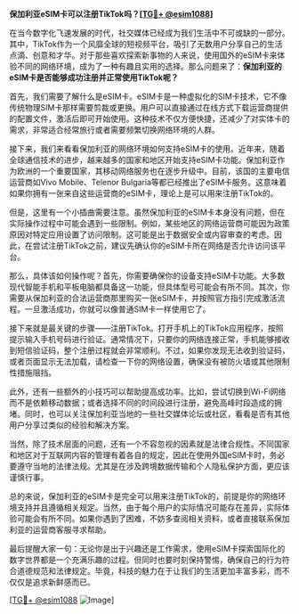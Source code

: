 **保加利亚eSIM卡可以注册TikTok吗？[[TG💪+ @esim1088](https://t.me/s/esim1088)]**

在当今数字化飞速发展的时代，社交媒体已经成为我们生活中不可或缺的一部分。其中，TikTok作为一个风靡全球的短视频平台，吸引了无数用户分享自己的生活点滴、创意和才华。对于那些喜欢探索新事物的人来说，使用国外的eSIM卡来体验不同的网络环境，成为了一种有趣且实用的选择。那么问题来了：**保加利亚的eSIM卡是否能够成功注册并正常使用TikTok呢？**

首先，我们需要了解什么是eSIM卡。eSIM卡是一种虚拟化的SIM卡技术，它不像传统物理SIM卡那样需要剪裁或更换。用户可以直接通过在线方式下载运营商提供的配置文件，激活后即可开始使用。这种技术不仅方便快捷，还减少了对实体卡的需求，非常适合经常旅行或者需要频繁切换网络环境的人群。

接下来，我们来看看保加利亚的网络环境如何支持eSIM卡的使用。近年来，随着全球通信技术的进步，越来越多的国家和地区开始支持eSIM卡功能。保加利亚作为欧洲的一个重要国家，其移动网络服务也在逐步升级中。目前，该国的主要电信运营商如Vivo Mobile、Telenor Bulgaria等都已经推出了eSIM卡服务。这意味着如果你拥有一张来自这些运营商的eSIM卡，理论上是可以用来注册TikTok的。

但是，这里有一个小插曲需要注意。虽然保加利亚的eSIM卡本身没有问题，但在实际操作过程中可能会遇到一些限制。例如，某些地区的网络运营商可能因为政策原因对特定应用设置了访问限制。这可能是出于数据安全或内容审查的考虑。因此，在尝试注册TikTok之前，建议先确认你的eSIM卡所在网络是否允许访问该平台。

那么，具体该如何操作呢？首先，你需要确保你的设备支持eSIM卡功能。大多数现代智能手机和平板电脑都具备这一功能，但具体型号可能会有所不同。其次，你需要从保加利亚的合法运营商那里购买一张eSIM卡，并按照官方指引完成激活流程。一旦激活成功，你就可以像普通SIM卡一样使用它了。

接下来就是最关键的步骤——注册TikTok。打开手机上的TikTok应用程序，按照提示输入手机号码进行验证。通常情况下，只要你的网络连接正常，手机能够接收到短信验证码，整个注册过程就会非常顺利。不过，如果你发现无法收到验证码，或者页面显示无法加载，请检查一下你的网络设置，确保没有被防火墙或其他限制性措施阻挡。

此外，还有一些额外的小技巧可以帮助提高成功率。比如，尝试切换到Wi-Fi网络而不是依赖移动数据；或者选择不同的时间段进行注册，避免高峰时段造成的拥堵。同时，也可以关注保加利亚当地的一些社交媒体论坛或社区，看看是否有其他用户分享过类似的经验和解决方案。

当然，除了技术层面的问题，还有一个不容忽视的因素就是法律合规性。不同国家和地区对于互联网内容的管理有着各自的规定，因此在使用外国eSIM卡时，务必要遵守当地的法律法规。尤其是在涉及跨境数据传输和个人隐私保护方面，更应该谨慎行事。

总的来说，保加利亚的eSIM卡是完全可以用来注册TikTok的，前提是你的网络环境支持并且遵循相关规定。当然，由于每个用户的实际情况可能存在差异，实际体验可能会有所不同。如果你遇到了困难，不妨多查阅相关资料，或者直接联系保加利亚的运营商客服寻求帮助。

最后提醒大家一句：无论你是出于兴趣还是工作需求，使用eSIM卡探索国际化的数字世界都是一个充满乐趣的过程。但同时也要时刻保持警惕，确保自己的行为符合道德规范和法律规定。毕竟，科技的魅力在于让我们的生活更加丰富多彩，而不仅仅是追求新鲜感而已。

[[TG💪+ @esim1088](https://t.me/s/esim1088) ![Image](https://i.postimg.cc/4NQfJmqS/Snipaste-2025-05-13-00-14-12.png)]